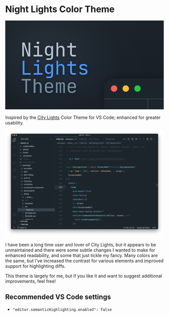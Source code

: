 # Night Lights Color Theme

![Night Lights Theme banner](/assets/night-lights-banner.jpg)

Inspired by the [City Lights](https://citylights.xyz/) Color Theme for VS Code; enhanced for greater usability.

![Theme screenshot](/assets/night-lights-screen-shot.png)

I have been a long time user and lover of City Lights, but it appears to be unmaintained and there were some subtle changes I wanted to make for enhanced readability, and some that just tickle my fancy. Many colors are the same, but I've increased the contrast for various elements and improved support for highlighting diffs.

This theme is largely for me, but if you like it and want to suggest additional improvements, feel free!

## Recommended VS Code settings
- `"editor.semanticHighlighting.enabled": false`
